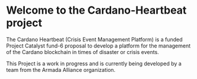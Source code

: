 # Welcome to the Cardano-Heartbeat project 

The Cardano Heartbeat (Crisis Event Management Platform) is a funded Project Catalyst fund-6 proposal to develop a platform for the management of the Cardano blockchain in times of disaster or crisis events.

This Project is a work in progress and is currently being developed by a team from the Armada Alliance organization.
